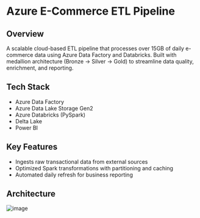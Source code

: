 # Azure E-Commerce ETL Pipeline

## Overview
A scalable cloud-based ETL pipeline that processes over 15GB of daily e-commerce data using Azure Data Factory and Databricks. Built with medallion architecture (Bronze → Silver → Gold) to streamline data quality, enrichment, and reporting.

## Tech Stack
- Azure Data Factory
- Azure Data Lake Storage Gen2
- Azure Databricks (PySpark)
- Delta Lake
- Power BI

## Key Features
- Ingests raw transactional data from external sources
- Optimized Spark transformations with partitioning and caching
- Automated daily refresh for business reporting

## Architecture

![image](https://github.com/user-attachments/assets/f2f5eed4-2e6d-4c42-8c3d-54db4cc61297)
